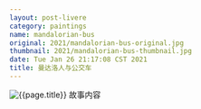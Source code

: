 ```yaml
---
layout: post-livere
category: paintings
name: mandalorian-bus
original: 2021/mandalorian-bus-original.jpg
thumbnail: 2021/mandalorian-bus-thumbnail.jpg
date: Tue Jan 26 21:17:08 CST 2021
title: 曼达洛人与公交车
---
```


![{{page.title}}](/gallery/{{page.category}}/{{page.original}})
故事内容
